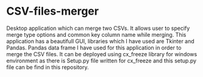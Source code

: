 # CSV-files-merger
Desktop application which can merge two CSVs. It allows user to specify merge type options and common key column name while merging. This application has a beautifull GUI, libraries which I have used are Tkinter and Pandas. Pandas data frame I have used for this application in order to merge the CSV files. It can be deployed using cx_freeze library for windows environment as there is Setup.py file written for cx_freeze and this setup.py file can be find in this repository. 
